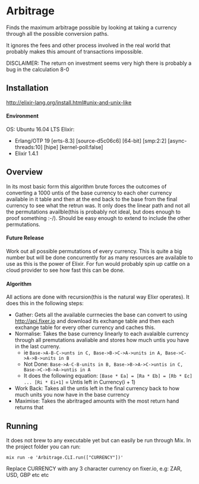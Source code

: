 # Arbitrage

Finds the maximum arbitrage possible by looking at taking a currency through all the possible conversion paths.

It ignores the fees and other process involved in the real world that probably makes this amount of transactions impossible.

DISCLAIMER: The return on investment seems very high there is probably a bug in the calculation 8-0 

## Installation

http://elixir-lang.org/install.html#unix-and-unix-like

#### Environment

 OS: Ubuntu 16.04 LTS
 Elixir:
   - Erlang/OTP 19 [erts-8.3] [source-d5c06c6] [64-bit] [smp:2:2] [async-threads:10] [hipe] [kernel-poll:false]
   - Elixir 1.4.1 


## Overview

In its most basic form this algorithm brute forces the outcomes of converting a 1000 untis of the base currency to each oher currency available in it table 
and then at the end back to the base from the final currency to see what the retrun was.
It only does the linear path and not all the permutations availble(this is probably not ideal, but does enough to proof something :-/). 
Should be easy enough to extend to include the other permutations. 

#### Future Release

Work out all possible permutations of every currency. 
This is quite a big number but will be done concurrently for as many resources are available to use as this is the power of Elixir. 
For fun would probably spin up cattle on a cloud provider to see how fast this can be done. 

#### Algorithm

All actions are done with recursion(this is the natural way Elixr operates).
It does this in the following steps:
  - Gather: Gets all the available currnecies the base can convert to using http://api.fixer.io and download its exchange table and then each exchange table for every other currency and caches this.
  - Normalise: Takes the base currency linearly to each avalaible currency through all premutations avaliable and stores how much untis you have in the last curreny.
      - ie ```Base->A-B-C->unts in C, Base->B->C->A->units in A, Base->C->A->B->units in B```
      - Not Done: ```Base->A-C-B-units in B, Base->B->A->C->untis in C, Base->C->B->A->untis in A```
      - It does the following equation: ```[Base * Ea] = [Ra * Eb] = [Rb * Ec] ... [Ri * Ei+1]``` = Untis left in Currency(i + 1)    
  - Work Back: Takes all the untis left in the final currency back to how much units you now have in the base currency
  - Maximise: Takes the abritraged amounts with the most return hand returns that

## Running

It does not brew to any executable yet but can easily be run through Mix. In the project folder you can run:
```
mix run -e 'Arbitrage.CLI.run(["CURRENCY"])'
```
Replace CURRENCY with any 3 character currency on fixer.io, e.g: ZAR, USD, GBP etc etc


